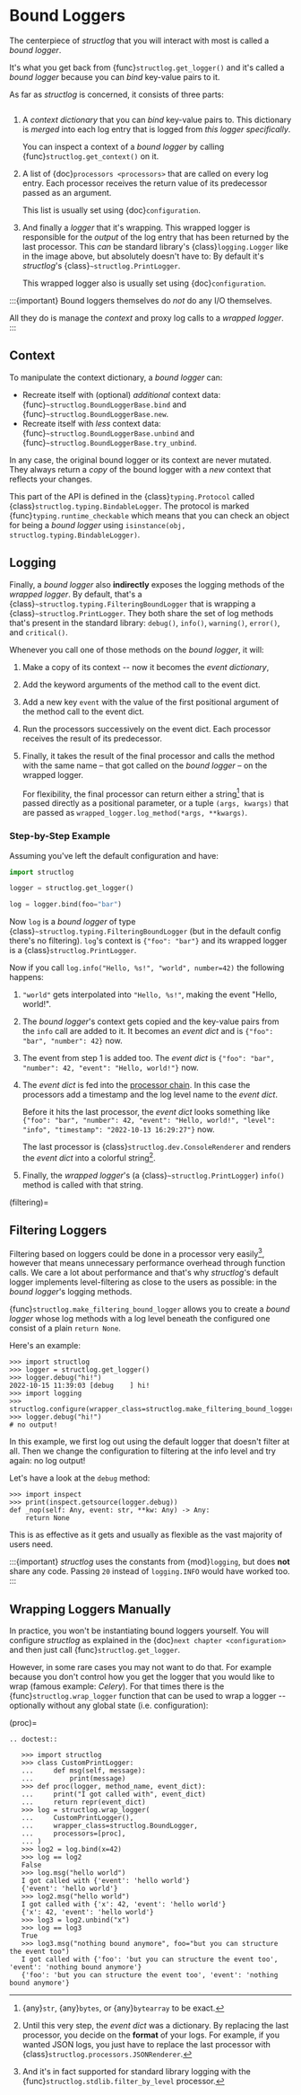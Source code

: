 # Bound Loggers

The centerpiece of *structlog* that you will interact with most is called a *bound logger*.

It's what you get back from {func}`structlog.get_logger()` and it's called a *bound logger* because you can *bind* key-value pairs to it.

As far as *structlog* is concerned, it consists of three parts:

```{image} _static/BoundLogger.svg
```

1. A *context dictionary* that you can *bind* key-value pairs to.
   This dictionary is *merged* into each log entry that is logged from *this logger specifically*.

   You can inspect a context of a *bound logger* by calling {func}`structlog.get_context()` on it.
2. A list of {doc}`processors <processors>` that are called on every log entry.
   Each processor receives the return value of its predecessor passed as an argument.

   This list is usually set using {doc}`configuration`.
3. And finally a *logger* that it's wrapping.
   This wrapped logger is responsible for the *output* of the log entry that has been returned by the last processor.
   This *can* be standard library's {class}`logging.Logger` like in the image above, but absolutely doesn't have to:
   By default it's *structlog*'s {class}`~structlog.PrintLogger`.

   This wrapped logger also is usually set using {doc}`configuration`.

:::{important}
Bound loggers themselves do *not* do any I/O themselves.

All they do is manage the *context* and proxy log calls to a *wrapped logger*.
:::


## Context

To manipulate the context dictionary, a *bound logger* can:

- Recreate itself with (optional) *additional* context data: {func}`~structlog.BoundLoggerBase.bind` and {func}`~structlog.BoundLoggerBase.new`.
- Recreate itself with *less* context data: {func}`~structlog.BoundLoggerBase.unbind` and {func}`~structlog.BoundLoggerBase.try_unbind`.

In any case, the original bound logger or its context are never mutated.
They always return a *copy* of the bound logger with a *new* context that reflects your changes.

This part of the API is defined in the {class}`typing.Protocol` called {class}`structlog.typing.BindableLogger`.
The protocol is marked {func}`typing.runtime_checkable` which means that you can check an object for being a *bound logger* using `isinstance(obj, structlog.typing.BindableLogger)`.


## Logging

Finally, a *bound logger* also **indirectly** exposes the logging methods of the *wrapped logger*.
By default, that's a {class}`~structlog.typing.FilteringBoundLogger` that is wrapping a {class}`~structlog.PrintLogger`.
They both share the set of log methods that's present in the standard library: `debug()`, `info()`, `warning()`, `error()`, and `critical()`.

Whenever you call one of those methods on the *bound logger*, it will:

1. Make a copy of its context -- now it becomes the *event dictionary*,
2. Add the keyword arguments of the method call to the event dict.
3. Add a new key `event` with the value of the first positional argument of the method call to the event dict.
4. Run the processors successively on the event dict.
   Each processor receives the result of its predecessor.
5. Finally, it takes the result of the final processor and calls the method with the same name – that got called on the *bound logger* – on the wrapped logger.

   For flexibility, the final processor can return either a string[^str] that is passed directly as a positional parameter, or a tuple `(args, kwargs)` that are passed as `wrapped_logger.log_method(*args, **kwargs)`.

[^str]: {any}`str`, {any}`bytes`, or {any}`bytearray` to be exact.


### Step-by-Step Example

Assuming you've left the default configuration and have:

```python
import structlog

logger = structlog.get_logger()

log = logger.bind(foo="bar")
```

Now `log` is a *bound logger* of type {class}`~structlog.typing.FilteringBoundLogger` (but in the default config there's no filtering).
`log`'s context is `{"foo": "bar"}` and its wrapped logger is a {class}`structlog.PrintLogger`.

Now if you call `log.info("Hello, %s!", "world", number=42)` the following happens:

1. `"world"` gets interpolated into `"Hello, %s!"`, making the event "Hello, world!".
2. The *bound logger*'s context gets copied and the key-value pairs from the `info` call are added to it.
   It becomes an *event dict* and is `{"foo": "bar", "number": 42}` now.
3. The event from step 1 is added too.
   The *event dict* is `{"foo": "bar", "number": 42, "event": "Hello, world!"}` now.
4. The *event dict* is fed into the [processor chain](processors.md).
   In this case the processors add a timestamp and the log level name to the *event dict*.

   Before it hits the last processor, the *event dict* looks something like `{"foo": "bar", "number": 42, "event": "Hello, world!", "level": "info", "timestamp": "2022-10-13 16:29:27"}` now.

   The last processor is {class}`structlog.dev.ConsoleRenderer` and renders the *event dict* into a colorful string[^json].
5. Finally, the *wrapped logger*'s (a {class}`~structlog.PrintLogger`) `info()` method is called with that string.

[^json]: Until this very step, the *event dict* was a dictionary.
   By replacing the last processor, you decide on the **format** of your logs.
   For example, if you wanted JSON logs, you just have to replace the last processor with {class}`structlog.processors.JSONRenderer`.

(filtering)=

## Filtering Loggers

Filtering based on loggers could be done in a processor very easily[^stdlib], however that means unnecessary performance overhead through function calls.
We care a lot about performance and that's why *structlog*'s default logger implements level-filtering as close to the users as possible: in the *bound logger*'s logging methods.

{func}`structlog.make_filtering_bound_logger` allows you to create a *bound logger* whose log methods with a log level beneath the configured one consist of a plain `return None`.

Here's an example:

```pycon
>>> import structlog
>>> logger = structlog.get_logger()
>>> logger.debug("hi!")
2022-10-15 11:39:03 [debug    ] hi!
>>> import logging
>>> structlog.configure(wrapper_class=structlog.make_filtering_bound_logger(logging.INFO))
>>> logger.debug("hi!")
# no output!
```

In this example, we first log out using the default logger that doesn't filter at all.
Then we change the configuration to filtering at the info level and try again:
no log output!

Let's have a look at the `debug` method:

```pycon
>>> import inspect
>>> print(inspect.getsource(logger.debug))
def _nop(self: Any, event: str, **kw: Any) -> Any:
    return None
```

This is as effective as it gets and usually as flexible as the vast majority of users need.

:::{important}
*structlog* uses the constants from {mod}`logging`, but does **not** share any code.
Passing `20` instead of `logging.INFO` would have worked too.
:::

[^stdlib]: And it's in fact supported for standard library logging with the {func}`structlog.stdlib.filter_by_level` processor.


## Wrapping Loggers Manually

In practice, you won't be instantiating bound loggers yourself.
You will configure *structlog* as explained in the {doc}`next chapter <configuration>` and then just call {func}`structlog.get_logger`.

However, in some rare cases you may not want to do that.
For example because you don't control how you get the logger that you would like to wrap (famous example: *Celery*).
For that times there is the {func}`structlog.wrap_logger` function that can be used to wrap a logger -- optionally without any global state (i.e. configuration):

(proc)=

```{eval-rst}
.. doctest::

   >>> import structlog
   >>> class CustomPrintLogger:
   ...     def msg(self, message):
   ...         print(message)
   >>> def proc(logger, method_name, event_dict):
   ...     print("I got called with", event_dict)
   ...     return repr(event_dict)
   >>> log = structlog.wrap_logger(
   ...     CustomPrintLogger(),
   ...     wrapper_class=structlog.BoundLogger,
   ...     processors=[proc],
   ... )
   >>> log2 = log.bind(x=42)
   >>> log == log2
   False
   >>> log.msg("hello world")
   I got called with {'event': 'hello world'}
   {'event': 'hello world'}
   >>> log2.msg("hello world")
   I got called with {'x': 42, 'event': 'hello world'}
   {'x': 42, 'event': 'hello world'}
   >>> log3 = log2.unbind("x")
   >>> log == log3
   True
   >>> log3.msg("nothing bound anymore", foo="but you can structure the event too")
   I got called with {'foo': 'but you can structure the event too', 'event': 'nothing bound anymore'}
   {'foo': 'but you can structure the event too', 'event': 'nothing bound anymore'}
```
